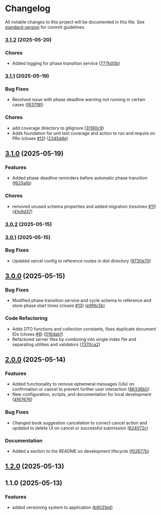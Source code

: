 # Changelog

All notable changes to this project will be documented in this file. See [standard-version](https://github.com/conventional-changelog/standard-version) for commit guidelines.

### [3.1.2](https://github.com/greg-py/Chapters/compare/v3.1.1...v3.1.2) (2025-05-20)


### Chores

* Added logging for phase transition service ([777b00b](https://github.com/greg-py/Chapters/commit/777b00ba0c177dc5635e9e79b9e8cf7050965fb7))

### [3.1.1](https://github.com/greg-py/Chapters/compare/v3.1.0...v3.1.1) (2025-05-19)


### Bug Fixes

* Resolved issue with phase deadline warning not running in certain cases ([f637f8f](https://github.com/greg-py/Chapters/commit/f637f8f69edc4ee51b895b20a0dc3a043e5ae620))


### Chores

* add coverage directory to gitignore ([31180c9](https://github.com/greg-py/Chapters/commit/31180c9bbdb4e5133a5cfdf37190bdcf73693fd6))
* Adds foundation for unit test coverage and action to run and require on PRs (closes [#12](https://github.com/greg-py/Chapters/issues/12)) ([2345d4e](https://github.com/greg-py/Chapters/commit/2345d4ea5de456b2570865b8ece6f92d09a4fff9))

## [3.1.0](https://github.com/greg-py/Chapters/compare/v3.0.2...v3.1.0) (2025-05-19)


### Features

* Added phase deadline reminders before automatic phase transition ([f620a1b](https://github.com/greg-py/Chapters/commit/f620a1b74054458781e1fab6909852997f0ebdce))


### Chores

* removed unused schema properties and added migration (resolves [#11](https://github.com/greg-py/Chapters/issues/11)) ([41e9d37](https://github.com/greg-py/Chapters/commit/41e9d3736605b9679c0ddb6a441357d5db3e35be))

### [3.0.2](https://github.com/greg-py/Chapters/compare/v3.0.1...v3.0.2) (2025-05-15)

### [3.0.1](https://github.com/greg-py/Chapters/compare/v3.0.0...v3.0.1) (2025-05-15)


### Bug Fixes

* Updated vercel config to reference routes in dist directory ([9730e70](https://github.com/greg-py/Chapters/commit/9730e701fac09fe94e6d5156e330252cda8e7908))

## [3.0.0](https://github.com/greg-py/Chapters/compare/v2.0.0...v3.0.0) (2025-05-15)


### Bug Fixes

* Modified phase transition service and cycle schema to reference and store phase start times (closes [#10](https://github.com/greg-py/Chapters/issues/10)) ([e9f8c5b](https://github.com/greg-py/Chapters/commit/e9f8c5b7fb4f625fbfb069b4a359102e4f700c6f))


### Code Refactoring

* Adds DTO functions and collection constants, fixes duplicate document IDs (closes [#8](https://github.com/greg-py/Chapters/issues/8)) ([016dab1](https://github.com/greg-py/Chapters/commit/016dab1be0e2e6c9f4e3ba69ec0f12cb6d69babc))
* Refactored server files by combining into single index file and separating utilities and validators ([7370ca2](https://github.com/greg-py/Chapters/commit/7370ca282f1c8fea0e8efee87de1da15327173a6))

## [2.0.0](https://github.com/greg-py/Chapters/compare/v1.2.0...v2.0.0) (2025-05-14)


### Features

* Added functionality to remove ephemeral messages (UIs) on confirmation or cancel to prevent further user interaction ([88336b0](https://github.com/greg-py/Chapters/commit/88336b0fa3a97cdcd7825fc80224f1c7b7b62131))
* New configuration, scripts, and documentation for local development ([4f67676](https://github.com/greg-py/Chapters/commit/4f676767227464cde728c44c4d476d4e9ea0ae22))


### Bug Fixes

* Changed book suggestion cancelation to correct cancel action and updated to delete UI on cancel or successful submission ([624072c](https://github.com/greg-py/Chapters/commit/624072c351e0fba62b8e92165619f12918793663))


### Documentation

* Added a section to the README on development lifecycle ([f02677b](https://github.com/greg-py/Chapters/commit/f02677bcdb67c146d1c9cdaed445bc49e72e4927))

## [1.2.0](https://github.com/greg-py/Chapters/compare/v1.1.0...v1.2.0) (2025-05-13)

## 1.1.0 (2025-05-13)


### Features

* added versioning system to application ([b8031ed](https://github.com/greg-py/Chapters/commit/b8031edc08127ba4fd96e0351ee2c9976137eee9))
